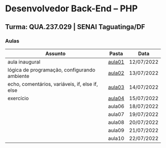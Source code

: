 # Desenvolvedor Back-End – PHP

## Turma: QUA.237.029 | SENAI Taguatinga/DF

### Aulas

| Assunto                                         | Pasta                                                                        | Data       |
| ----------------------------------------------- | ---------------------------------------------------------------------------- | ---------- |
| aula inaugural                                  | [aula01](https://github.com/victorlelis/SENAI-QUA.237.029/tree/main/aula01)  | 12/07/2022 |
| lógica de programação, configurando ambiente    | [aula02](https://github.com/victorlelis/SENAI-QUA.237.029/tree/main/aula02)  | 13/07/2022 |
| echo, comentários, variáveis, if, else if, else | [aula03](https://github.com/victorlelis/SENAI-QUA.237.029/tree/main/aula03)  | 14/07/2022 |
| exercício                                       | [aula04 ](https://github.com/victorlelis/SENAI-QUA.237.029/tree/main/aula04) | 15/07/2022 |
|                                                 | aula06                                                                       | 18/07/2022 |
|                                                 | aula07                                                                       | 19/07/2022 |
|                                                 | aula08                                                                       | 20/07/2022 |
|                                                 | aula09                                                                       | 21/07/2022 |
|                                                 | aula10                                                                       | 22/07/2022 |
